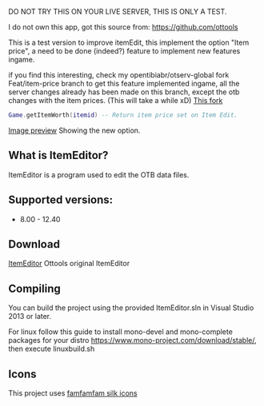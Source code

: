 DO NOT TRY THIS ON YOUR LIVE SERVER, THIS IS ONLY A TEST.

I do not own this app, got this source from: https://github.com/ottools

This is a test version to improve itemEdit, this implement the option "Item price", a need to be done (indeed?) feature to implement new features ingame.

if you find this interesting, check my opentibiabr/otserv-global fork Feat/item-price branch to get this feature implemented ingame, all the server changes already has been made on this branch, except the otb changes with the item prices. (This will take a while xD)
[This fork](https://github.com/marcosvf132/otservbr-global/tree/Feat/Item-Price)
``` lua
Game.getItemWorth(itemid) -- Return item price set on Item Edit.
```


[Image preview](https://prnt.sc/u3yv2c) Showing the new option.

What is ItemEditor?
----

ItemEditor is a program used to edit the OTB data files.

Supported versions:
----

* 8.00 - 12.40

Download
----

[ItemEditor](https://github.com/ottools/ItemEditor/releases) Ottools original ItemEditor

Compiling
----

You can build the project using the provided ItemEditor.sln in Visual Studio 2013 or later.

For linux follow this guide to install mono-devel and mono-complete packages for your distro https://www.mono-project.com/download/stable/, then execute linuxbuild.sh

Icons
----

This project uses [famfamfam silk icons](http://www.famfamfam.com/lab/icons/silk/)
